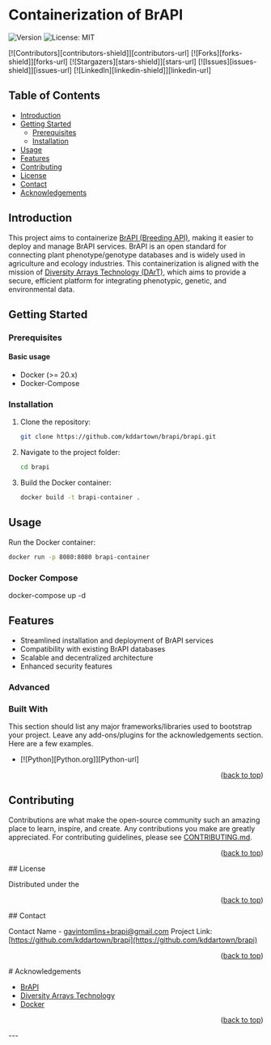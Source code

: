<a name="readme-top"></a>
---
# Containerization of BrAPI

![Version](https://img.shields.io/badge/version-1.0.0-blue.svg?cacheSeconds=2592000)
![License: MIT](https://img.shields.io/badge/License-MIT-yellow.svg)

[![Contributors][contributors-shield]][contributors-url]
[![Forks][forks-shield]][forks-url]
[![Stargazers][stars-shield]][stars-url]
[![Issues][issues-shield]][issues-url]
[![LinkedIn][linkedin-shield]][linkedin-url]


## Table of Contents
- [Introduction](#introduction)
- [Getting Started](#getting-started)
  - [Prerequisites](#prerequisites)
  - [Installation](#installation)
- [Usage](#usage)
- [Features](#features)
- [Contributing](#contributing)
- [License](#license)
- [Contact](#contact)
- [Acknowledgements](#acknowledgements)

## Introduction

This project aims to containerize [BrAPI (Breeding API)](https://brapi.org/), making it easier to deploy and manage BrAPI services. BrAPI is an open standard for connecting plant phenotype/genotype databases and is widely used in agriculture and ecology industries. This containerization is aligned with the mission of [Diversity Arrays Technology (DArT)](https://www.diversityarrays.com/), which aims to provide a secure, efficient platform for integrating phenotypic, genetic, and environmental data.

## Getting Started

### Prerequisites
#### Basic usage
- Docker (>= 20.x)
- Docker-Compose

### Installation

1. Clone the repository:
   ```sh
   git clone https://github.com/kddartown/brapi/brapi.git
   ```
2. Navigate to the project folder:
   ```sh
   cd brapi
   ```
3. Build the Docker container:
   ```sh
   docker build -t brapi-container .
   ```

## Usage

Run the Docker container:

```sh
docker run -p 8080:8080 brapi-container
```
### Docker Compose

docker-compose up -d

## Features

- Streamlined installation and deployment of BrAPI services
- Compatibility with existing BrAPI databases
- Scalable and decentralized architecture
- Enhanced security features

### Advanced

### Built With

This section should list any major frameworks/libraries used to bootstrap your project. Leave any add-ons/plugins for the acknowledgements section. Here are a few examples.

* [![Python][Python.org]][Python-url]

<p align="right">(<a href="#readme-top">back to top</a>)</p>

## Contributing

Contributions are what make the open-source community such an amazing place to learn, inspire, and create. Any contributions you make are greatly appreciated. For contributing guidelines, please see [CONTRIBUTING.md](./CONTRIBUTING.md).
<p align="right">(<a href="#readme-top">back to top</a>)</p>
## License

Distributed under the 
<p align="right">(<a href="#readme-top">back to top</a>)</p>
## Contact

Contact Name - gavintomlins+brapi@gmail.com
Project Link: [https://github.com/kddartown/brapi](https://github.com/kddartown/brapi)
<p align="right">(<a href="#readme-top">back to top</a>)</p>
# Acknowledgements

- [BrAPI](https://brapi.org/)
- [Diversity Arrays Technology](https://www.diversityarrays.com/)
- [Docker](https://www.docker.com/)
<p align="right">(<a href="#readme-top">back to top</a>)</p>
---

